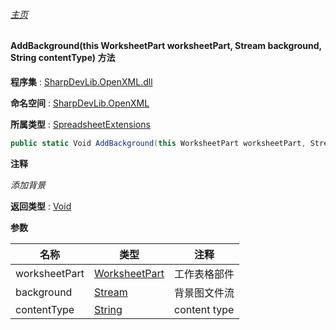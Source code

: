 ###### [主页](./Index.md "主页")

#### AddBackground(this WorksheetPart worksheetPart, Stream background, String contentType) 方法

**程序集** : [SharpDevLib.OpenXML.dll](./SharpDevLib.OpenXML.assembly.md "SharpDevLib.OpenXML.dll")

**命名空间** : [SharpDevLib.OpenXML](./SharpDevLib.OpenXML.namespace.md "SharpDevLib.OpenXML")

**所属类型** : [SpreadsheetExtensions](./SharpDevLib.OpenXML.SpreadsheetExtensions.md "SpreadsheetExtensions")

``` csharp
public static Void AddBackground(this WorksheetPart worksheetPart, Stream background, String contentType)
```

**注释**

*添加背景*



**返回类型** : [Void](https://learn.microsoft.com/en-us/dotnet/api/system.void "Void")


**参数**

|名称|类型|注释|
|---|---|---|
|worksheetPart|[WorksheetPart](https://learn.microsoft.com/en-us/dotnet/api/documentformat.openxml.packaging.worksheetpart "WorksheetPart")|工作表格部件|
|background|[Stream](https://learn.microsoft.com/en-us/dotnet/api/system.io.stream "Stream")|背景图文件流|
|contentType|[String](https://learn.microsoft.com/en-us/dotnet/api/system.string "String")|content type|


